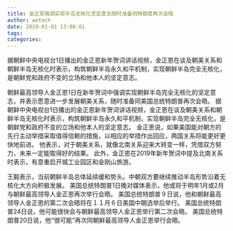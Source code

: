 ```yaml
---
title: 金正恩强调实现半岛无核化坚定意志随时准备同特朗普再次会晤
author: wetech
date: 2019-01-01 13:08:01
tags: 
categories: 
---
```

据朝鲜中央电视台1日播出的金正恩新年贺词讲话视频，金正恩在谈及朝美关系和朝鲜半岛无核化时表示，构筑朝鲜半岛永久和平机制，实现朝鲜半岛完全无核化，是朝鲜党和政府不变的立场和他本人的坚定意志。
<!-- more -->
朝鲜最高领导人金正恩1日在新年贺词中强调实现朝鲜半岛完全无核化的坚定意志，并表示愿意进一步发展朝美关系，随时准备同美国总统特朗普再次会晤。
据朝鲜中央电视台1日播出的金正恩新年贺词讲话视频，金正恩在谈及朝美关系和朝鲜半岛无核化时表示，构筑朝鲜半岛永久和平机制，实现朝鲜半岛完全无核化，是朝鲜党和政府不变的立场和他本人的坚定意志。
金正恩说，如果美国能对朝方的先行主动举措采取值得信赖的措施，以相应的举措作出回应，两国关系将能更好更快地前进。
他表示，对于朝美关系，就像北南关系迎来大转变一样，凭借双方努力，未来一定能取得好的结果。
此外，金正恩在2019年新年贺词中提及北南关系时表示，有意重启开城工业园区和金刚山旅游。
 
 
王毅表示，当前朝鲜半岛总体延续缓和势头。中朝双方要继续推动半岛形势沿着无核化大方向积极发展。
美国总统特朗普1日晚对媒体表示，他或将于明年1月或2月与朝鲜最高领导人金正恩再次举行会晤。
美国总统特朗普９日说，他和朝鲜最高领导人金正恩的第二次会晤将在１１月６日美国中期选举后举行。
美国总统特朗普24日说，他可能很快会与朝鲜最高领导人金正恩举行第二次会晤。
美国总统特朗普20日说，他“很可能”再次同朝鲜最高领导人金正恩举行会晤。
